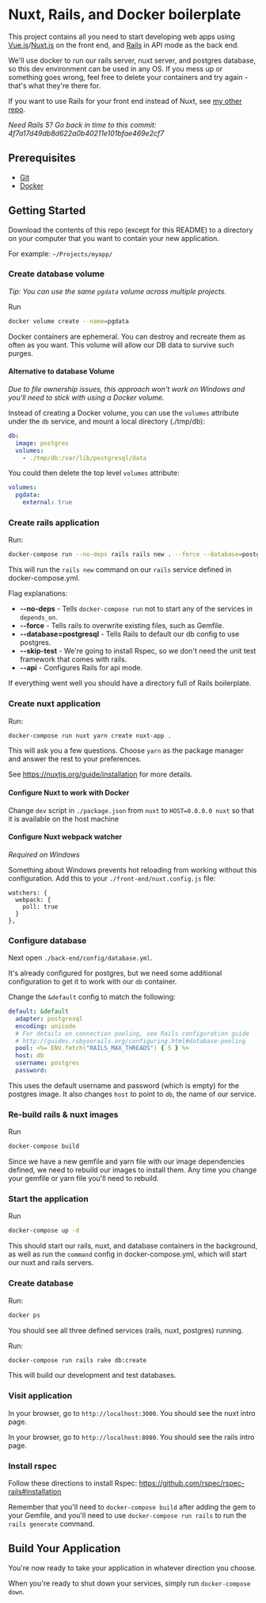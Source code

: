 # Nuxt, Rails, and Docker boilerplate

This project contains all you need to start developing web apps using
[Vue.js](https://vuejs.org/)/[Nuxt.js](https://nuxtjs.org/) on the front end, and [Rails](https://rubyonrails.org/) in API mode as the back end.

We'll use docker to run our rails server, nuxt server, and postgres database,
so this dev environment can be used in any OS. If you mess up or something goes
wrong, feel free to delete your containers and try again - that's what they're
there for.

If you want to use Rails for your front end instead of Nuxt, see [my other repo](https://github.com/zacharyw/rails-6-docker-webpacker-quickstart).

*Need Rails 5? Go back in time to this commit: 4f7a17d49db8d622a0b40211e101bfae469e2cf7*

## Prerequisites

* [Git](https://git-scm.com/downloads)
* [Docker](https://www.docker.com/products/docker-desktop)

## Getting Started


Download the contents of this repo (except for this README) to a directory on
your computer that you want to contain your new application.

For example: `~/Projects/myapp/`

### Create database volume

*Tip: You can use the same `pgdata` volume across multiple projects.*

Run

```bash
docker volume create --name=pgdata
```

Docker containers are ephemeral. You can destroy and recreate them as often as you
want. This volume will allow our DB data to survive such purges.

#### Alternative to database Volume
*Due to file ownership issues, this approach won't work on Windows and
you'll need to stick with using a Docker volume.*

Instead of creating a Docker volume, you can
use the `volumes` attribute under the `db` service, and mount a local
directory (./tmp/db):

```yaml
db:
  image: postgres
  volumes:
    - ./tmp/db:/var/lib/postgresql/data
```

You could then delete the top level `volumes` attribute:

```yaml
volumes:
  pgdata:
    external: true
```

### Create rails application

Run:
```bash
docker-compose run --no-deps rails rails new . --force --database=postgresql --skip-test --api
```

This will run the `rails new` command on our `rails` service defined in docker-compose.yml.

Flag explanations:
* **--no-deps** - Tells `docker-compose run` not to start any of the services in `depends_on`.
* **--force** - Tells rails to overwrite existing files, such as Gemfile.
* **--database=postgresql** - Tells Rails to default our db config to use postgres.
* **--skip-test** - We're going to install Rspec, so we don't need the unit test framework that comes with rails.
* **--api** - Configures Rails for api mode.

If everything went well you should have a directory full of Rails boilerplate.

### Create nuxt application

Run:
```bash
docker-compose run nuxt yarn create nuxt-app .
```

This will ask you a few questions. Choose `yarn` as the package manager and answer the rest to your preferences.

See https://nuxtjs.org/guide/installation for more details.

#### Configure Nuxt to work with Docker

Change `dev` script in `./package.json` from `nuxt` to `HOST=0.0.0.0 nuxt` so that it is
available on the host machine

#### Configure Nuxt webpack watcher

*Required on Windows*

Something about Windows prevents hot reloading from working without this configuration. Add this to your `./front-end/nuxt.config.js` file:

```
watchers: {
  webpack: {
    poll: true
  }
},
```

### Configure database

Next open `./back-end/config/database.yml`.

It's already configured for postgres, but we need some additional configuration to get it to work with our `db`
container.

Change the `&default` config to match the following:
```yaml
default: &default
  adapter: postgresql
  encoding: unicode
  # For details on connection pooling, see Rails configuration guide
  # http://guides.rubyonrails.org/configuring.html#database-pooling
  pool: <%= ENV.fetch("RAILS_MAX_THREADS") { 5 } %>
  host: db
  username: postgres
  password:
```

This uses the default username and password (which is empty) for the postgres image. It also changes `host` to point
to `db`, the name of our service.

### Re-build rails & nuxt images

Run
```bash
docker-compose build
```

Since we have a new gemfile and yarn file with our image dependencies
defined, we need to rebuild our images to install them. Any time you change
your gemfile or yarn file you'll need to rebuild.

### Start the application

Run
```bash
docker-compose up -d
```

This should start our rails, nuxt, and database containers in the background, as well as run the
`command` config in docker-compose.yml, which will start our nuxt and rails
servers.

### Create database

Run:

```bash
docker ps
```

You should see all three defined services (rails, nuxt, postgres) running.

Run:

```bash
docker-compose run rails rake db:create
```

This will build our development and test databases.

### Visit application

In your browser, go to `http://localhost:3000`. You should see the nuxt
intro page.

In your browser, go to `http://localhost:8080`. You should see the rails
intro page.

### Install rspec

Follow these directions to install Rspec: https://github.com/rspec/rspec-rails#installation

Remember that you'll need to `docker-compose build` after adding the gem to your Gemfile, and you'll need to use
`docker-compose run rails` to run the `rails generate` command.

## Build Your Application

You're now ready to take your application in whatever direction you choose.

When you're ready to shut down your services, simply run `docker-compose down`.
